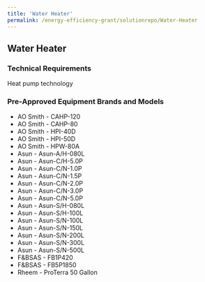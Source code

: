 ```yaml
---
title: 'Water Heater'
permalink: /energy-efficiency-grant/solutionrepo/Water-Heater
---
```


## Water Heater

### Technical Requirements

Heat pump technology 


### Pre-Approved Equipment Brands and Models

- AO Smith - CAHP-120
- AO Smith - CAHP-80
- AO Smith - HPI-40D
- AO Smith - HPI-50D
- AO Smith - HPW-80A
- Asun - Asun-A/H-080L
- Asun - Asun-C/H-5.0P
- Asun - Asun-C/N-1.0P
- Asun - Asun-C/N-1.5P
- Asun - Asun-C/N-2.0P
- Asun - Asun-C/N-3.0P
- Asun - Asun-C/N-5.0P
- Asun - Asun-S/H-080L
- Asun - Asun-S/H-100L
- Asun - Asun-S/N-100L
- Asun - Asun-S/N-150L
- Asun - Asun-S/N-200L
- Asun - Asun-S/N-300L
- Asun - Asun-S/N-500L
- F&BSAS - FB1P420
- F&BSAS - FB5P1850
- Rheem - ProTerra 50 Gallon

